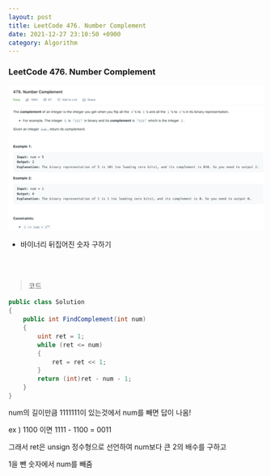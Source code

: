 ```yaml
---
layout: post
title: LeetCode 476. Number Complement
date: 2021-12-27 23:10:50 +0900
category: Algorithm
---
```

### LeetCode 476. Number Complement

![](/assets/img/leetcode/476.png)

- 바이너리 뒤집어진 숫자 구하기

<br><br>

>코드

```c#
public class Solution
{
    public int FindComplement(int num)
    {
        uint ret = 1;
        while (ret <= num)
        {
            ret = ret << 1;
        }
        return (int)ret - num - 1;
    }
}
```

num의 길이만큼 1111111이 있는것에서 num를 빼면 답이 나옴!

ex ) 1100 이면  1111 - 1100 = 0011  

그래서 ret은 unsign 정수형으로 선언하여 num보다 큰 2의 배수를 구하고 

1을 뺀 숫자에서 num를 빼줌
